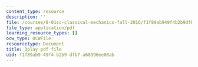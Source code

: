 ```yaml
---
content_type: resource
description: ''
file: /courses/8-01sc-classical-mechanics-fall-2016/f1f89ab949f4b2b9dfb7a68996ee08ab_oRzzwpZ0ei4.pdf
file_type: application/pdf
learning_resource_types: []
ocw_type: OCWFile
resourcetype: Document
title: 3play pdf file
uid: f1f89ab9-49f4-b2b9-dfb7-a68996ee08ab
---
```

